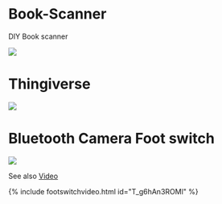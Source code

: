 # Book-Scanner
DIY Book scanner 
 
<img src="https://user-images.githubusercontent.com/50730409/58740377-161e2a00-844b-11e9-854d-bc4eecbf88b2.png">


<p><p><p>
<h1> Thingiverse </h1>
<img src="https://user-images.githubusercontent.com/50730409/58740389-2209ec00-844b-11e9-93a9-18dd1febbe5c.png">
 
 
<p><p><p>
<h1> Bluetooth Camera Foot switch </h1>
 
![](http://img.youtube.com/vi/T_g6hAn3ROM/0.jpg)

See also [Video](https://www.youtube.com/watch?v=T_g6hAn3ROM)

 {% include footswitchvideo.html id="T_g6hAn3ROMl" %}  
